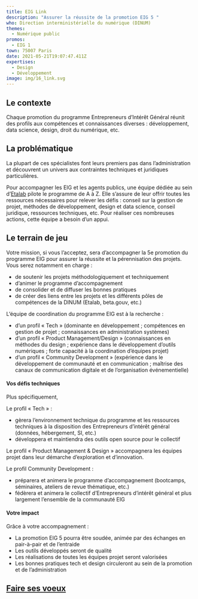 ```yaml
---
title: EIG Link
description: "Assurer la réussite de la promotion EIG 5 "
who: Direction interministérielle du numérique (DINUM)
themes: 
  - Numérique public
promos:
  - EIG 1
town: 75007 Paris
date: 2021-05-21T19:07:47.411Z
expertises:
  - Design
  - Développement
image: img/16_link.svg
---
```

## Le contexte

Chaque promotion du programme Entrepreneurs d’Intérêt Général réunit des profils aux compétences et connaissances diverses : développement, data science, design, droit du numérique, etc. 

## La problématique

La plupart de ces spécialistes font leurs premiers pas dans l’administration et découvrent un univers aux contraintes techniques et juridiques particulières. 

Pour accompagner les EIG et les agents publics, une équipe dédiée au sein d’[Etalab](https://www.etalab.gouv.fr/) pilote le programme de A à Z. Elle s’assure de leur offrir toutes les ressources nécessaires pour relever les défis : conseil sur la gestion de projet, méthodes de développement, design et data science, conseil juridique, ressources techniques, etc. Pour réaliser ces nombreuses actions, cette équipe a besoin d’un appui. 

## Le terrain de jeu

Votre mission, si vous l’acceptez, sera d’accompagner la 5e promotion du programme EIG pour assurer la réussite et la pérennisation des projets. 
Vous serez notamment en charge :

* de soutenir les projets méthodologiquement et techniquement
* d’animer le programme d’accompagnement 
* de consolider et de diffuser les bonnes pratiques
* de créer des liens entre les projets et les différents pôles de compétences de la DINUM (Etalab, beta.gouv, etc.)

L’équipe de coordination du programme EIG est à la recherche : 

* d’un profil « Tech » (dominante en développement ; compétences en gestion de projet ; connaissances en administration systèmes)
* d’un profil « Product Management/Design » (connaissances en méthodes du design ; expérience dans le développement d’outils numériques ; forte capacité à la coordination d’équipes projet) 
* d’un profil « Community Development » (expérience dans le développement de communauté et en communication ; maîtrise des canaux de communication digitale et de l’organisation événementielle)

#### Vos défis techniques

Plus spécifiquement,

Le profil « Tech » :

* gèrera l’environnement technique du programme et les ressources techniques à la disposition des Entrepreneurs d’intérêt général (données, hébergement, SI, etc.)
* développera et maintiendra des outils open source pour le collectif

Le profil « Product Management & Design » accompagnera les équipes projet dans leur démarche d’exploration et d’innovation. 

Le profil Community Development : 

* préparera et animera le programme d’accompagnement (bootcamps, séminaires, ateliers de revue thématique, etc.)
* fédèrera et animera le collectif d’Entrepreneurs d’intérêt général et plus largement l’ensemble de la communauté EIG

#### Votre impact

Grâce à votre accompagnement : 

* La promotion EIG 5 pourra être soudée, animée par des échanges en pair-à-pair et de l’entraide
* Les outils développés seront de qualité 
* Les réalisations de toutes les équipes projet seront valorisées
* Les bonnes pratiques tech et design circuleront au sein de la promotion et de l’administration

## [Faire ses voeux](https://www.demarches-simplifiees.fr/commencer/aac-eig5-voeux)
